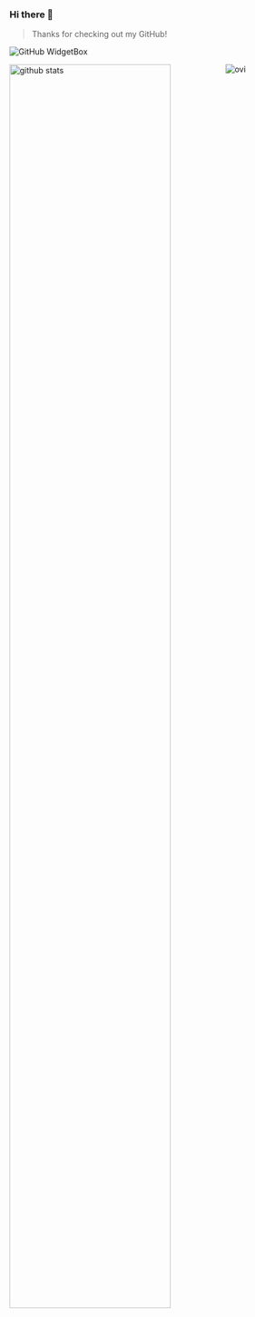 ### Hi there 👋
> Thanks for checking out my GitHub!
>

![GitHub WidgetBox](https://github-widgetbox.vercel.app/api/profile?username=nateahess&data=followers,repositories,stars,commits)

<img src="https://github-readme-stats.vercel.app/api?username=nateahess&show_icons=true&theme=gotham" alt="github stats" width="75%" align="left"/>
<img src="https://github-readme-stats.vercel.app/api/top-langs?username=nateahess&show_icons=true&locale=en&layout=compact&theme=chartreuse-dark" alt="ovi" />


<!--
**nahberry/nahberry** is a ✨ _special_ ✨ repository because its `README.md` (this file) appears on your GitHub profile.

Here are some ideas to get you started:

- 🔭 I’m currently working on ...
- 🌱 I’m currently learning ...
- 👯 I’m looking to collaborate on ...
- 🤔 I’m looking for help with ...
- 💬 Ask me about ...
- 📫 How to reach me: ...
- 😄 Pronouns: ...
- ⚡ Fun fact: ...
-->
